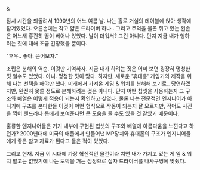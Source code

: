 & 

잠시 시간을 되돌려서 1990년의 어느 여름 날.
나는 홀로 거실의 테이블에 앉아 생각에 잠겨있었다.
오른손에는 작고 얇은 드라이버 하나.. 그리고 주먹을 불끈 쥐고 있는 왼손은 어느새 흥건히 땀이 베어나 있었다.
날이 더워서? 그건 아니다. 단지 지금 내가 행하려는 짓에 대해 조금 긴장했을 뿐이다.

"후우.. 좋아. 뜯어보자." 

조립은 분해의 역순. 이것만 기억하자.
지금 내가 하려는 짓은 어찌 보면 굉장히 멍청한 짓 일수도 있었다.
아니. 멍청한 짓이 맞다.
하지만, 새로운 '휴대용' 게임기의 제작을 위해 나는 선택을 해야만 했다.
미래에서 가져온 게임 & 워치를 분해해 보기로..
당연하겠지만, 완전히 못쓸 정도로 분해하려는 것은 아니다. 단지 어떤 칩셋을 사용하는지 그 구조와 배열은 어떻게 적용이 되는지 확인하고 싶었다.
물론 나는 전문적인 엔지니어가 아니기에 구조를 본다한들 이것이 어떤 형식으로 작동이 되는지 잘 모르지만, 적어도 사진을 찍어 첸드라나 롭에게 보여준다면 큰 도움을 줄 수도 있을 것 같았기 때문이다.

훌륭한 엔지니어들은 기기 내부에 구현된 칩셋의 구조와 배열에 아름다움을 느낀다고 하던가? 2000년대에 미국의 애플에서 만들어낸 MP장치와 휴대폰의 구조가 엔지니어들에게 좋은 참고 자료가 된다고 들은 적이 있었다.

그리고 현재. 지금 이 시대에 가장 혁신적인 물건이라 치면 내가 가지고 있는 게 임 & 워치 말고는 없었기에 나는 도박을 거는 심정으로 십자 드라이버를 나사구멍에 맞췄다.
